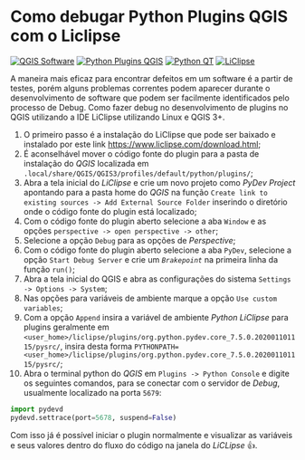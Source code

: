 # Como debugar Python Plugins QGIS com o Liclipse

[![QGIS Software](https://img.shields.io/badge/QGIS%20Software-3.10.8-green)](https://qgis.org/en/site/)
[![Python Plugins QGIS](https://img.shields.io/badge/QGIS%20Plugins-latest-green)](https://plugins.qgis.org/)
[![Python QT](https://img.shields.io/badge/PyQt-5.15.0-green)](https://pypi.org/project/PyQt5/)
[![LiClipse](https://img.shields.io/badge/LiClipse-6.3.0-green)](https://www.liclipse.com/index.html)

A maneira mais eficaz para encontrar defeitos em um software é a partir de testes, porém alguns problemas correntes podem aparecer durante o desenvolvimento de software que podem ser facilmente identificados pelo processo de Debug. Como fazer debug no desenvolvimento de plugins no QGIS utilizando a IDE LiClipse utilizando Linux e QGIS 3+.

1. O primeiro passo é a instalação do LiClipse que pode ser baixado e instalado por este link https://www.liclipse.com/download.html;
2. É aconselhável mover o código fonte do plugin para a pasta de instalação do _QGIS_ localizada em `.local/share/QGIS/QGIS3/profiles/default/python/plugins/`;
3. Abra a tela inicial do _LiClipse_ e crie um novo projeto como _PyDev Project_ apontando para a pasta home do _QGIS_ na função `Create link to existing sources -> Add External Source Folder` inserindo o diretório onde o código fonte do plugin está localizado;
4. Com o código fonte do plugin aberto selecione a aba `Window` e as opções `perspective -> open perspective -> other`;
5. Selecione a opção `Debug` para as opções de _Perspective_;
6. Com o código fonte do plugin aberto selecione a aba `PyDev`, selecione a opção `Start Debug Server` e crie um _`Brakepoint`_ na primeira linha da função `run()`;
9. Abra a tela inicial do QGIS e abra as configurações do sistema `Settings -> Options -> System`;
10. Nas opções para variáveis de ambiente marque a opção `Use custom variables`;
11. Com a opção `Append` insira a variável de ambiente _Python LiClipse_ para plugins geralmente em `<user_home>/liclipse/plugins/org.python.pydev.core_7.5.0.202001101115/pysrc/`, insira desta forma `PYTHONPATH=<user_home>/liclipse/plugins/org.python.pydev.core_7.5.0.202001101115/pysrc/`;
12. Abra o terminal python do _QGIS_ em `Plugins -> Python Console` e digite os seguintes comandos, para se conectar com o servidor de _Debug_, usualmente localizado na porta `5679`:

```python
import pydevd
pydevd.settrace(port=5678, suspend=False)
```

Com isso já é possível iniciar o plugin normalmente e visualizar as variáveis e seus valores dentro do fluxo do código na janela do _LiCLipse_ :thumbsup:.
